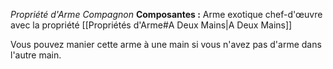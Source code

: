 _Propriété d'Arme Compagnon_
__Composantes :__ Arme exotique chef-d'œuvre avec la propriété [[Propriétés d'Arme#A Deux Mains|A Deux Mains]]

Vous pouvez manier cette arme à une main si vous n'avez pas d'arme dans l'autre main.